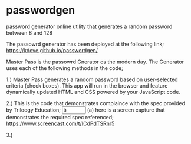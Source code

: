 # passwordgen
password generator online utility that generates a random password between 8 and 128

The passowrd generator has been deployed at the following link; https://kdove.github.io/passwordgen/

Master Pass is the passowrd Gnerator os the modern day. The Generator uses each of the following methods in the code;

1.) Master Pass generates a random password based on user-selected criteria (check boxes). This app will run in the browser and feature dynamically updated HTML and CSS powered by your JavaScript code.

2.) This is the code that demonstrates complaince with the spec provided by Triloogy Education; 
<input type="number" id="length" min="8" max="128" value="8"> 
(a) here is a screen capture that demonstrates the required spec referenced;
https://www.screencast.com/t/ICdPdTSRnr5

3.) 


